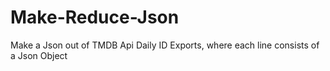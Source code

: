 # Make-Reduce-Json
Make a Json out of TMDB Api Daily ID Exports, where each line consists of a Json Object
